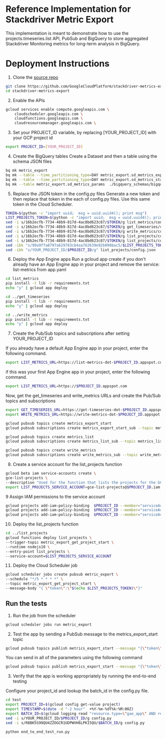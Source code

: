 # Reference Implementation for Stackdriver Metric Export
This implementation is meant to demonstrate how to use the projects.timeseries.list API, PubSub and BigQuery to store aggregated Stackdriver Monitoring 
metrics for long-term analysis in BigQuery.

# Deployment Instructions
1. Clone the [source repo]()
```sh
git clone https://github.com/GoogleCloudPlatform/stackdriver-metrics-export
cd stackdriver-metrics-export
```
2. Enable the APIs
```sh
gcloud services enable compute.googleapis.com \
    cloudscheduler.googleapis.com \
    cloudfunctions.googleapis.com \
    cloudresourcemanager.googleapis.com \
```
3. Set your PROJECT_ID variable, by replacing [YOUR_PROJECT_ID] with your GCP project id
```sh
export PROJECT_ID=[YOUR_PROJECT_ID]
```

4. Create the BigQuery tables
Create a Dataset and then a table using the schema JSON files
```sh
bq mk metric_export
bq mk --table --time_partitioning_type=DAY metric_export.sd_metrics_export_fin ./bigquery_schemas/bigquery_schema.json
bq mk --table --time_partitioning_type=DAY metric_export.sd_metrics_stats ./bigquery_schemas/bigquery_schema_stats_table.json
bq mk --table metric_export.sd_metrics_params  ./bigquery_schemas/bigquery_schema_params_table.json
```

5. Replace the JSON token in the config.py files
Generate a new token and then replace that token in the each of config.py files. Use this same token in the Cloud Scheduler.
```sh
TOKEN=$(python -c "import uuid;  msg = uuid.uuid4(); print msg")
LIST_PROJECTS_TOKEN=$(python -c "import uuid;  msg = uuid.uuid4(); print msg")
sed -i s/16b2ecfb-7734-48b9-817d-4ac8bd623c87/$TOKEN/g list_metrics/config.py
sed -i s/16b2ecfb-7734-48b9-817d-4ac8bd623c87/$TOKEN/g get_timeseries/config.py
sed -i s/16b2ecfb-7734-48b9-817d-4ac8bd623c87/$TOKEN/g write_metrics/config.py
sed -i s/16b2ecfb-7734-48b9-817d-4ac8bd623c87/$TOKEN/g list_projects/config.json
sed -i s/16b2ecfb-7734-48b9-817d-4ac8bd623c87/$TOKEN/g list_projects/config.json
sed -ibk "s/99a9ffa8797a629783cb4aa762639e92b098bac5/$LIST_PROJECTS_TOKEN/g" list_projects/config.json
sed -ibk "s/YOUR_PROJECT_ID/$PROJECT_ID/g" list_projects/config.json
```

6. Deploy the App Engine apps
Run a gcloud app create if you don't already have an App Engine app in your project and remove the service: list-metrics from app.yaml

```sh
cd list_metrics
pip install -t lib -r requirements.txt
echo "y" | gcloud app deploy

cd ../get_timeseries
pip install -t lib -r requirements.txt
echo "y" | gcloud app deploy

cd ../write_metrics
pip install -t lib -r requirements.txt
echo "y" | gcloud app deploy
```


7. Create the Pub/Sub topics and subscriptions after setting YOUR_PROJECT_ID

If you already have a default App Engine app in your project, enter the following command.

```sh
export LIST_METRICS_URL=https://list-metrics-dot-$PROJECT_ID.appspot.com
```
if this was your first App Engine app in your project, enter the following command. 

```sh
export LIST_METRICS_URL=https://$PROJECT_ID.appspot.com
```

Now, get the get_timeseries and write_metrics URLs and create the Pub/Sub topics and subscriptions

```sh
export GET_TIMESERIES_URL=https://get-timeseries-dot-$PROJECT_ID.appspot.com
export WRITE_METRICS_URL=https://write-metrics-dot-$PROJECT_ID.appspot.com

gcloud pubsub topics create metrics_export_start
gcloud pubsub subscriptions create metrics_export_start_sub --topic metrics_export_start --ack-deadline=60 --message-retention-duration=10m --push-endpoint="$LIST_METRICS_URL/_ah/push-handlers/receive_message"

gcloud pubsub topics create metrics_list
gcloud pubsub subscriptions create metrics_list_sub --topic metrics_list --ack-deadline=60 --message-retention-duration=30m --push-endpoint="$GET_TIMESERIES_URL/_ah/push-handlers/receive_message"

gcloud pubsub topics create write_metrics
gcloud pubsub subscriptions create write_metrics_sub --topic write_metrics --ack-deadline=60 --message-retention-duration=30m  --push-endpoint="$WRITE_METRICS_URL/_ah/push-handlers/receive_message"
``` 

8. Create a service account for the list_projects function
```sh
gcloud beta iam service-accounts create \
gce-list-projects \
--description "Used for the function that lists the projects for the GCE Footprint Cloud Function"
export LIST_PROJECTS_SERVICE_ACCOUNT=gce-list-projects@$PROJECT_ID.iam.gserviceaccount.com 
```

9 Assign IAM permissions to the service account
```sh
gcloud projects add-iam-policy-binding  $PROJECT_ID --member="serviceAccount:$LIST_PROJECTS_SERVICE_ACCOUNT"     --role="roles/compute.viewer"
gcloud projects add-iam-policy-binding  $PROJECT_ID --member="serviceAccount:$LIST_PROJECTS_SERVICE_ACCOUNT"     --role="roles/compute.browser"
gcloud projects add-iam-policy-binding  $PROJECT_ID --member="serviceAccount:$LIST_PROJECTS_SERVICE_ACCOUNT"     --role="roles/pubsub.publisher"
```

10. Deploy the list_projects function
```sh
cd ../list_projects 
gcloud functions deploy list_projects \
--trigger-topic metric_export_get_project_start \
--runtime nodejs10 \
--entry-point list_projects \
--service-account=$LIST_PROJECTS_SERVICE_ACCOUNT
```

11. Deploy the Cloud Scheduler job
```sh
gcloud scheduler jobs create pubsub metric_export \
--schedule "*/5 * * * *" \
--topic metric_export_get_project_start \
--message-body "{ \"token\":\"$(echo $LIST_PROJECTS_TOKEN)\"}"
```

## Run the tests
1. Run the job from the scheduler
```sh
gcloud scheduler jobs run metric_export
```

2. Test the app by sending a PubSub message to the metrics_export_start topic
```sh
gcloud pubsub topics publish metrics_export_start --message "{\"token\": \"$TOKEN\"}" 
```

You can send in all of the parameters using the following command
```sh
gcloud pubsub topics publish metrics_export_start --message "{\"token\": \"$TOKEN\"}, \"start_time\": \"2019-03-13T17:30:00.000000Z\", \"end_time\":\"2019-03-13T17:40:00.000000Z\",\"aggregation_alignment_period\":\"3600s\"}"
```

3. Verify that the app is working appropriately by running the end-to-end testing

Configure your project_id and lookup the batch_id in the config.py file.
```sh
cd test
export PROJECT_ID=$(gcloud config get-value project)
export TIMESTAMP=$(date -d "-2 hour"  +%Y-%m-%dT%k:%M:00Z)
export BATCH_ID=$(gcloud logging read "resource.type=\"gae_app\" AND resource.labels.module_id=\"list-metrics\" AND logName=\"projects/$PROJECT_ID/logs/appengine.googleapis.com%2Frequest_log\" AND protoPayload.line.logMessage:\"batch_id:\" AND timestamp >= \"$TIMESTAMP\"" --limit 1 --format json | grep "batch_id:" | awk '{ print substr($3,1,32); }')
sed -i s/YOUR_PROJECT_ID/$PROJECT_ID/g config.py
sed -i s/R8BK5S99QU4ZZOGCR1UDPWVH6LPKI5QU/$BATCH_ID/g config.py

python end_to_end_test_run.py
```
